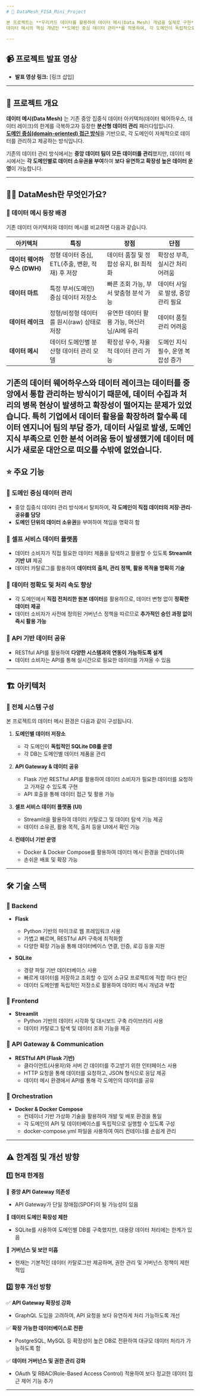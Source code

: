 ```yaml
---
# 👾 DataMesh_FISA_Mini_Project  

본 프로젝트는 **우리카드 데이터를 활용하여 데이터 메시(Data Mesh) 개념을 실제로 구현**한 미니 프로젝트입니다.  
데이터 메시의 핵심 개념인 **도메인 중심 데이터 관리**를 적용하여, 각 도메인이 독립적으로 데이터를 운영하고 활용할 수 있도록 구성하였습니다. **Streamlit을 활용한 간단한 UI**를 구축하여, 사용자가 데이터 제품을 쉽게 탐색하고 조회할 수 있도록 했습니다.  

---
```


## 📹 프로젝트 발표 영상  
- **발표 영상 링크:** [링크 삽입]

---

## 📌 프로젝트 개요  
**데이터 메시(Data Mesh)** 는 기존 중앙 집중식 데이터 아키텍처(데이터 웨어하우스, 데이터 레이크)의 한계를 극복하고자 등장한 **분산형 데이터 관리** 패러다임입니다.  
<u>**도메인 중심(domain-oriented) 접근 방식**</u>을 기반으로, 각 도메인이 자체적으로 데이터를 관리하고 제공하는 방식입니다.  

기존의 데이터 관리 방식에서는 **중앙 데이터 팀이 모든 데이터를 관리**했지만, 데이터 메시에서는 **각 도메인별로 데이터 소유권을 부여**하여 **보다 유연하고 확장성 높은 데이터 운영**이 가능합니다.  

---
## 🙋‍♀️ DataMesh란 무엇인가요?  

### **📌 데이터 메시 등장 배경**  

기존 데이터 아키텍처와 데이터 메시를 비교하면 다음과 같습니다.  

| 아키텍처 | 특징 | 장점 | 단점 |
| --- | --- | --- | --- |
| **데이터 웨어하우스 (DWH)** | 정형 데이터 중심, ETL(추출, 변환, 적재) 후 저장 | 데이터 품질 및 정합성 유지, BI 최적화 | 확장성 부족, 실시간 처리 어려움 |
| **데이터 마트** | 특정 부서(도메인) 중심 데이터 저장소 | 빠른 조회 가능, 부서 맞춤형 분석 가능 | 데이터 사일로 발생, 중앙 관리 필요 |
| **데이터 레이크** | 정형/비정형 데이터를 원시(raw) 상태로 저장 | 유연한 데이터 활용 가능, 머신러닝/AI에 유리 | 데이터 품질 관리 어려움 |
| **데이터 메시** | 데이터 도메인별 분산형 데이터 관리 모델 | 확장성 우수, 자율적 데이터 관리 가능 | 도메인 지식 필수, 운영 복잡성 증가 |

기존의 데이터 웨어하우스와 데이터 레이크는 데이터를 중앙에서 통합 관리하는 방식이기 때문에, 데이터 수집과 처리의 병목 현상이 발생하고 확장성이 떨어지는 문제가 있었습니다. 특히 기업에서 데이터 활용을 확장하려 할수록 데이터 엔지니어 팀의 부담 증가, 데이터 사일로 발생, 도메인 지식 부족으로 인한 분석 어려움 등이 발생했기에 데이터 메시가 새로운 대안으로 떠오를 수밖에 없었습니다. 
---

## ⭐️ 주요 기능  

### 🔹 **도메인 중심 데이터 관리**  
- 중앙 집중식 데이터 관리 방식에서 탈피하여, **각 도메인이 직접 데이터의 저장·관리·공유를 담당**  
- **도메인 단위의 데이터 소유권**을 부여하여 책임을 명확히 함  

### 🔹 **셀프 서비스 데이터 플랫폼**  
- 데이터 소비자가 직접 필요한 데이터 제품을 탐색하고 활용할 수 있도록 **Streamlit 기반 UI** 제공  
- 데이터 카탈로그를 활용하여 **데이터의 출처, 관리 정책, 활용 목적을 명확히 기술**  

### 🔹 **데이터 정확도 및 처리 속도 향상**  
- 각 도메인에서 **직접 전처리한 원본 데이터**를 활용하므로, 데이터 변형 없이 **정확한 데이터 제공**  
- 데이터 소비자가 사전에 정의된 거버넌스 정책을 따르므로 **추가적인 승인 과정 없이 즉시 활용 가능**  

### 🔹 **API 기반 데이터 공유**  
- RESTful API를 활용하여 **다양한 시스템과의 연동이 가능하도록 설계**  
- 데이터 소비자는 API를 통해 실시간으로 필요한 데이터를 가져올 수 있음  

---

## 🏗️ 아키텍처  

### **📌 전체 시스템 구성**  

본 프로젝트의 데이터 메시 환경은 다음과 같이 구성됩니다.  

1. **도메인별 데이터 저장소**  
   - 각 도메인이 **독립적인 SQLite DB를 운영**  
   - 각 DB는 도메인별 데이터 제품을 관리  

2. **API Gateway & 데이터 공유**  
   - Flask 기반 RESTful API를 활용하여 데이터 소비자가 필요한 데이터를 요청하고 가져갈 수 있도록 구현  
   - API 호출을 통해 데이터 접근 및 활용 가능  

3. **셀프 서비스 데이터 플랫폼 (UI)**  
   - Streamlit을 활용하여 데이터 카탈로그 및 데이터 탐색 기능 제공  
   - 데이터 소유권, 활용 목적, 출처 등을 UI에서 확인 가능  

4. **컨테이너 기반 운영**  
   - Docker & Docker Compose를 활용하여 데이터 메시 환경을 컨테이너화  
   - 손쉬운 배포 및 확장 가능  

---

## 🛠️ 기술 스택  

### **🔹 Backend**  
- **Flask**
  - Python 기반의 마이크로 웹 프레임워크  사용
  - 가볍고 빠르며, RESTful API 구축에 최적화함
  - 다양한 확장 기능을 통해 데이터베이스 연결, 인증, 로깅 등을 지원

- **SQLite**  
  - 경량 파일 기반 데이터베이스 사용
  - 빠르게 데이터를 저장하고 조회할 수 있어 소규모 프로젝트에 적합 하다 판단
  - 데이터 도메인별 독립적인 저장소로 활용하여 데이터 메시 개념과 부합

### **🔹 Frontend**  
- **Streamlit**  
  - Python 기반의 데이터 시각화 및 대시보드 구축 라이브러리 사용
  - 데이터 카탈로그 탐색 및 데이터 조회 기능을 제공

### **🔹 API Gateway & Communication**  
- **RESTful API (Flask 기반)**  
  - 클라이언트(사용자)와 서버 간 데이터를 주고받기 위한 인터페이스 사용
  - HTTP 요청을 통해 데이터를 요청하고, JSON 형식으로 응답 제공
  - 데이터 메시 환경에서 API를 통해 각 도메인의 데이터를 공유

### **🔹 Orchestration**  
- **Docker & Docker Compose**  
  - 컨테이너 기반 가상화 기술을 활용하여 개발 및 배포 환경을 통일
  - 각 도메인의 API 및 데이터베이스를 독립적으로 실행할 수 있도록 구성  
  - docker-compose.yml 파일을 사용하여 여러 컨테이너를 손쉽게 관리

---

## ⚠️ 한계점 및 개선 방향  

### **1️⃣ 현재 한계점**  
🚧 **중앙 API Gateway 의존성**  
- API Gateway가 단일 장애점(SPOF)이 될 가능성이 있음  

🚧 **데이터 도메인 확장성 제한**  
- SQLite를 사용하여 도메인별 DB를 구축했지만, 대용량 데이터 처리에는 한계가 있음  

🚧 **거버넌스 및 보안 미흡**  
- 현재는 기본적인 데이터 카탈로그만 제공하며, 권한 관리 및 거버넌스 정책이 제한적임  

### **2️⃣ 향후 개선 방향**  
✅ **API Gateway 확장성 강화**  
- GraphQL 도입을 고려하여, API 요청을 보다 유연하게 처리 가능하도록 개선  

✅ **확장 가능한 데이터베이스로 전환**  
- PostgreSQL, MySQL 등 확장성이 높은 DB로 전환하여 대규모 데이터 처리가 가능하도록 함  

✅ **데이터 거버넌스 및 권한 관리 강화**  
- OAuth 및 RBAC(Role-Based Access Control) 적용하여 보다 정교한 데이터 접근 제어 기능 추가  

---
